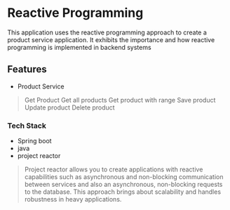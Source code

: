 # Reactive Programming
This application uses the reactive programming approach to create a product service application.
It exhibits the importance and how reactive programming is implemented in backend systems

## Features
- Product Service
> Get Product
> Get all products
> Get product with range
> Save product
> Update product
> Delete product
### Tech Stack
- Spring boot
- java
- project reactor
> Project reactor allows you to create applications with reactive capabilities such as asynchronous and non-blocking
> communication between services and also an asynchronous, non-blocking requests to the database. This approach brings
> about scalability and handles robustness in heavy applications.